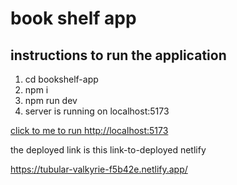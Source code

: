 # book shelf app

## instructions to run the application

1. cd bookshelf-app
2. npm i
3. npm run dev
4. server is running on localhost:5173

<a href="localhost:5173">click to me to  run  http://localhost:5173 </a> 

the deployed link is this link-to-deployed netlify

https://tubular-valkyrie-f5b42e.netlify.app/